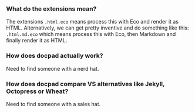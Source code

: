 ### What do the extensions mean?

The extensions `.html.eco` means process this with Eco and render it as HTML. Alternatively, we can get pretty inventive and do something like this: `.html.md.eco` which means process this with Eco, then Markdown and finally render it as HTML.


### How does docpad actually work?

Need to find someone with a nerd hat.


### How does docpad compare VS alternatives like Jekyll, Octopress or Wheat?

Need to find someone with a sales hat.